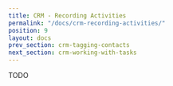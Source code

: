 ```yaml
---
title: CRM - Recording Activities
permalink: "/docs/crm-recording-activities/"
position: 9
layout: docs
prev_section: crm-tagging-contacts
next_section: crm-working-with-tasks
---
```


TODO

